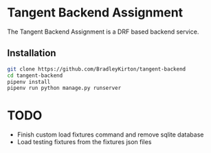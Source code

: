 # Tangent Backend Assignment

The Tangent Backend Assignment is a DRF based backend service.

## Installation
```bash
git clone https://github.com/BradleyKirton/tangent-backend
cd tangent-backend
pipenv install
pipenv run python manage.py runserver
```

# TODO
* Finish custom load fixtures command and remove sqlite database
* Load testing fixtures from the fixtures json files